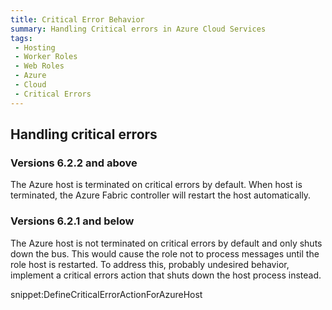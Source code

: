 ```yaml
---
title: Critical Error Behavior
summary: Handling Critical errors in Azure Cloud Services
tags:
 - Hosting
 - Worker Roles
 - Web Roles
 - Azure
 - Cloud
 - Critical Errors
---
```


## Handling critical errors


### Versions 6.2.2 and above

The Azure host is terminated on critical errors by default. When host is terminated, the Azure Fabric controller will restart the host automatically.


### Versions 6.2.1 and below

The Azure host is not terminated on critical errors by default and only shuts down the bus. This would cause the role not to process messages until the role host is restarted. To address this, probably undesired behavior, implement a critical errors action that shuts down the host process instead.

snippet:DefineCriticalErrorActionForAzureHost